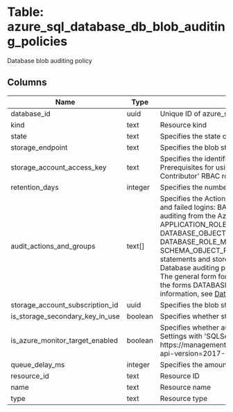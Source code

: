 
# Table: azure_sql_database_db_blob_auditing_policies
Database blob auditing policy
## Columns
| Name        | Type           | Description  |
| ------------- | ------------- | -----  |
|database_id|uuid|Unique ID of azure_sql_databases table (FK)|
|kind|text|Resource kind|
|state|text|Specifies the state of the policy If state is Enabled, storageEndpoint or isAzureMonitorTargetEnabled are required Possible values include: 'BlobAuditingPolicyStateEnabled', 'BlobAuditingPolicyStateDisabled'|
|storage_endpoint|text|Specifies the blob storage endpoint (eg https://MyAccountblobcorewindowsnet) If state is Enabled, storageEndpoint or isAzureMonitorTargetEnabled is required|
|storage_account_access_key|text|Specifies the identifier key of the auditing storage account If state is Enabled and storageEndpoint is specified, not specifying the storageAccountAccessKey will use SQL server system-assigned managed identity to access the storage Prerequisites for using managed identity authentication: 1 Assign SQL Server a system-assigned managed identity in Azure Active Directory (AAD) 2 Grant SQL Server identity access to the storage account by adding 'Storage Blob Data Contributor' RBAC role to the server identity For more information, see [Auditing to storage using Managed Identity authentication](https://gomicrosoftcom/fwlink/?linkid=2114355)|
|retention_days|integer|Specifies the number of days to keep in the audit logs in the storage account|
|audit_actions_and_groups|text[]|Specifies the Actions-Groups and Actions to audit  The recommended set of action groups to use is the following combination - this will audit all the queries and stored procedures executed against the database, as well as successful and failed logins:  BATCH_COMPLETED_GROUP, SUCCESSFUL_DATABASE_AUTHENTICATION_GROUP, FAILED_DATABASE_AUTHENTICATION_GROUP  This above combination is also the set that is configured by default when enabling auditing from the Azure portal  The supported action groups to audit are (note: choose only specific groups that cover your auditing needs Using unnecessary groups could lead to very large quantities of audit records):  APPLICATION_ROLE_CHANGE_PASSWORD_GROUP BACKUP_RESTORE_GROUP DATABASE_LOGOUT_GROUP DATABASE_OBJECT_CHANGE_GROUP DATABASE_OBJECT_OWNERSHIP_CHANGE_GROUP DATABASE_OBJECT_PERMISSION_CHANGE_GROUP DATABASE_OPERATION_GROUP DATABASE_PERMISSION_CHANGE_GROUP DATABASE_PRINCIPAL_CHANGE_GROUP DATABASE_PRINCIPAL_IMPERSONATION_GROUP DATABASE_ROLE_MEMBER_CHANGE_GROUP FAILED_DATABASE_AUTHENTICATION_GROUP SCHEMA_OBJECT_ACCESS_GROUP SCHEMA_OBJECT_CHANGE_GROUP SCHEMA_OBJECT_OWNERSHIP_CHANGE_GROUP SCHEMA_OBJECT_PERMISSION_CHANGE_GROUP SUCCESSFUL_DATABASE_AUTHENTICATION_GROUP USER_CHANGE_PASSWORD_GROUP BATCH_STARTED_GROUP BATCH_COMPLETED_GROUP  These are groups that cover all sql statements and stored procedures executed against the database, and should not be used in combination with other groups as this will result in duplicate audit logs  For more information, see [Database-Level Audit Action Groups](https://docsmicrosoftcom/en-us/sql/relational-databases/security/auditing/sql-server-audit-action-groups-and-actions#database-level-audit-action-groups)  For Database auditing policy, specific Actions can also be specified (note that Actions cannot be specified for Server auditing policy) The supported actions to audit are: SELECT UPDATE INSERT DELETE EXECUTE RECEIVE REFERENCES  The general form for defining an action to be audited is: {action} ON {object} BY {principal}  Note that <object> in the above format can refer to an object like a table, view, or stored procedure, or an entire database or schema For the latter cases, the forms DATABASE::{db_name} and SCHEMA::{schema_name} are used, respectively  For example: SELECT on dbomyTable by public SELECT on DATABASE::myDatabase by public SELECT on SCHEMA::mySchema by public  For more information, see [Database-Level Audit Actions](https://docsmicrosoftcom/en-us/sql/relational-databases/security/auditing/sql-server-audit-action-groups-and-actions#database-level-audit-actions)|
|storage_account_subscription_id|uuid|Specifies the blob storage subscription Id|
|is_storage_secondary_key_in_use|boolean|Specifies whether storageAccountAccessKey value is the storage's secondary key|
|is_azure_monitor_target_enabled|boolean|Specifies whether audit events are sent to Azure Monitor In order to send the events to Azure Monitor, specify 'state' as 'Enabled' and 'isAzureMonitorTargetEnabled' as true  When using REST API to configure auditing, Diagnostic Settings with 'SQLSecurityAuditEvents' diagnostic logs category on the database should be also created Note that for server level audit you should use the 'master' database as {databaseName}  Diagnostic Settings URI format: PUT https://managementazurecom/subscriptions/{subscriptionId}/resourceGroups/{resourceGroup}/providers/MicrosoftSql/servers/{serverName}/databases/{databaseName}/providers/microsoftinsights/diagnosticSettings/{settingsName}?api-version=2017-05-01-preview  For more information, see [Diagnostic Settings REST API](https://gomicrosoftcom/fwlink/?linkid=2033207) or [Diagnostic Settings PowerShell](https://gomicrosoftcom/fwlink/?linkid=2033043)|
|queue_delay_ms|integer|Specifies the amount of time in milliseconds that can elapse before audit actions are forced to be processed The default minimum value is 1000 (1 second) The maximum is 2,147,483,647|
|resource_id|text|Resource ID|
|name|text|Resource name|
|type|text|Resource type|
